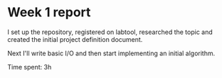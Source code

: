 # Week 1 report
I set up the repository, registered on labtool, researched the topic and
created the initial project definition document.

Next I'll write basic I/O and then start implementing an initial algorithm.

Time spent: 3h
